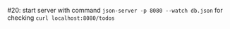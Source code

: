 #20: start server with command `json-server -p 8080 --watch db.json`
for checking `curl localhost:8080/todos`
